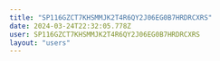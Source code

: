 ```yaml
---
title: "SP116GZCT7KHSMMJK2T4R6QY2J06EG0B7HRDRCXRS"
date: 2024-03-24T22:32:05.778Z
user: SP116GZCT7KHSMMJK2T4R6QY2J06EG0B7HRDRCXRS
layout: "users"
---
```

    